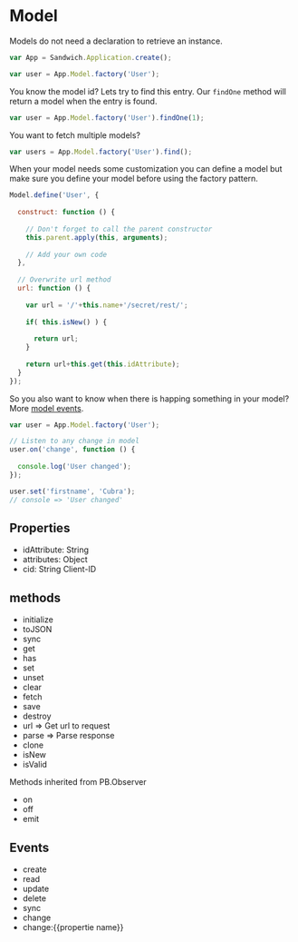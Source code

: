 # Model

Models do not need a declaration to retrieve an instance.
~~~js
var App = Sandwich.Application.create();

var user = App.Model.factory('User');
~~~

You know the model id? Lets try to find this entry. Our `findOne` method will return a model when the entry is found.
~~~js
var user = App.Model.factory('User').findOne(1);
~~~

You want to fetch multiple models?
~~~js
var users = App.Model.factory('User').find();
~~~

When your model needs some customization you can define a model but make sure you define your model before using the factory pattern.
~~~js
Model.define('User', {
  
  construct: function () {
    
    // Don't forget to call the parent constructor
    this.parent.apply(this, arguments);
    
    // Add your own code
  },
  
  // Overwrite url method
  url: function () {
    
    var url = '/'+this.name+'/secret/rest/';
    
    if( this.isNew() ) {
      
      return url;
    }
    
    return url+this.get(this.idAttribute);
  }
});
~~~

So you also want to know when there is happing something in your model? More [model events](#events).
~~~js
var user = App.Model.factory('User');

// Listen to any change in model
user.on('change', function () {
  
  console.log('User changed');
});

user.set('firstname', 'Cubra');
// console => 'User changed'
~~~

## Properties
* idAttribute: String
* attributes: Object
* cid: String Client-ID


## methods
* initialize
* toJSON
* sync
* get
* has
* set
* unset
* clear
* fetch
* save
* destroy
* url => Get url to request
* parse => Parse response
* clone
* isNew
* isValid

Methods inherited from PB.Observer
* on
* off
* emit

## Events
* create
* read
* update
* delete
* sync
* change
* change:{{propertie name}}

